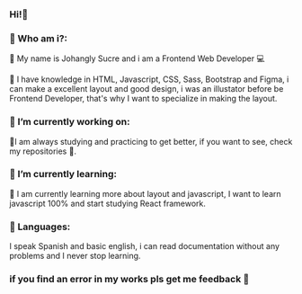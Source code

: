 ### Hi!👋

### 🔷 Who am i?:

  🔵 My name is Johangly Sucre and i am a Frontend Web Developer 💻
 
  🔶 I have knowledge in HTML, Javascript, CSS, Sass, Bootstrap and Figma, i can make a excellent layout and good design, i was an illustator before be Frontend          Developer, that's why I want to specialize in making the layout.

 ### 🔭 I’m currently working on:

  🔨I am always studying and practicing to get better, if you want to see, check my repositories 🙂.

 ### 🌱 I’m currently learning:
  
  📒 I am currently learning more about layout and javascript, I want to learn javascript 100% and start studying React framework.
  
 ### 💬 Languages:
 
  I speak Spanish and basic english, i can read documentation without any problems and I never stop learning.
  
 ### if you find an error in my works pls get me feedback 🙂
